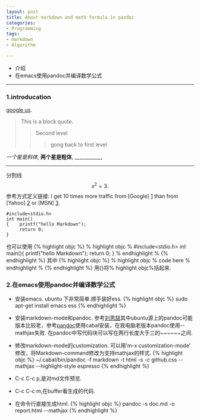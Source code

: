 ```yaml
---
layout: post
title: About markdown and math formula in pandoc
categories:
- Programming
tags:
- markdown
- Algorithm

---
```

* 介绍
* 在emacs使用pandoc并编译数学公式

---

### 1.introducation
[google us](http://google.us/).

 > This is a block quote.
 >
 >> Second level
 > > > gong
 > back to first level

*一个星是斜体*,
**两个星是粗体**,
___________,
*********
分割线
$$
\begin{equation}
x^2=3.
\end{equation}
$$
参考方式定义链接:
I get 10 times more traffic from [Google] [1] than from
[Yahoo] [2] or [MSN] [3].

	#include<stdio.h>
	int main()
	{    printf("hello Markdown");
	     return 0;
	}
也可以使用
{% highlight objc %}
% highlight objc %
#include<stdio.h>
int main(){
	printf("hello Markdown");
	return 0;
}
% endhighlight %
{% endhighlight %}
其中
{% highlight objc %}
% highlight objc %
code here 
% endhighlight %
{% endhighlight %}
用{}将% highlight objc%括起来.


### 2.在emacs使用pandoc并编译数学公式
- 安装emacs.
ubuntu 下非常简单.顺手装好ess.
{% highlight objc %}
sudo apt-get install emacs ess
{% endhighlight %}
- 安装markdown-mode和pandoc.
参考[刘思喆](http://www.bjt.name/2013/09/emacs-configure/)其中ubuntu源上的pandoc可能版本比较老，参考[pandoc](http://johnmacfarlane.net/pandoc/index.html)使用cabal安装，在我电脑老版本pandoc使用--mathjax失败.
在pandoc中写代码块可以写在两行长度大于三的~~~~~~之间.
- 修改markdown-mode的customization.
可以用'm-x customization-mode' 修改，将Markdown-command修改为支持mathjax的样式.
{% highlight objc %}
~/.cabal/bin/pandoc -f markdown -t html -s -c github.css --mathjax --highlight-style espresso
{% endhighlight %}
- C-c C-c p,是对md文件预览.
- C-c C-c m,在buffer看生成的代码.
- 在命令行直接生成html.
{% highlight objc %}
pandoc -s doc.md -o report.html --mathjax
{% endhighlight %}




  [1]: http://google.com/        "Google"
  [2]: http://search.yahoo.com/  "Yahoo Search"
  [3]: http://search.msn.com/    "MSN Search"

